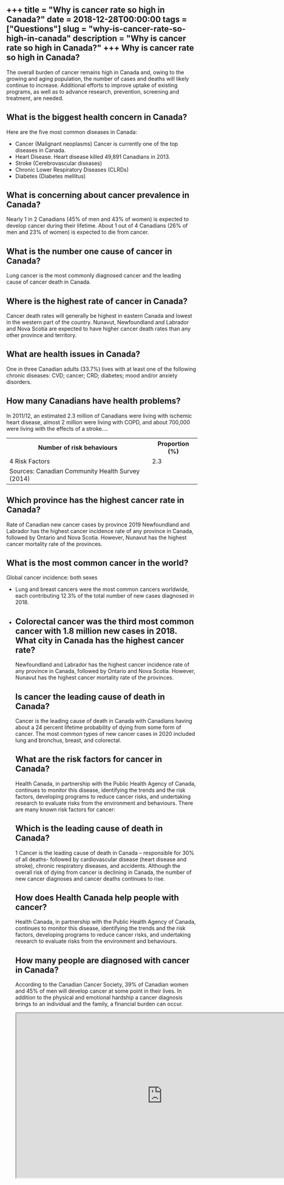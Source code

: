 +++
title = "Why is cancer rate so high in Canada?"
date = 2018-12-28T00:00:00
tags = ["Questions"]
slug = "why-is-cancer-rate-so-high-in-canada"
description = "Why is cancer rate so high in Canada?"
+++
Why is cancer rate so high in Canada?
-------------------------------------

The overall burden of cancer remains high in Canada and, owing to the growing and aging population, the number of cases and deaths will likely continue to increase. Additional efforts to improve uptake of existing programs, as well as to advance research, prevention, screening and treatment, are needed.

What is the biggest health concern in Canada?
---------------------------------------------

Here are the five most common diseases in Canada:

- Cancer (Malignant neoplasms) Cancer is currently one of the top diseases in Canada.
- Heart Disease. Heart disease killed 49,891 Canadians in 2013.
- Stroke (Cerebrovascular diseases)
- Chronic Lower Respiratory Diseases (CLRDs)
- Diabetes (Diabetes mellitus)

What is concerning about cancer prevalence in Canada?
-----------------------------------------------------

Nearly 1 in 2 Canadians (45% of men and 43% of women) is expected to develop cancer during their lifetime. About 1 out of 4 Canadians (26% of men and 23% of women) is expected to die from cancer.

What is the number one cause of cancer in Canada?
-------------------------------------------------

Lung cancer is the most commonly diagnosed cancer and the leading cause of cancer death in Canada.

Where is the highest rate of cancer in Canada?
----------------------------------------------

Cancer death rates will generally be highest in eastern Canada and lowest in the western part of the country. Nunavut, Newfoundland and Labrador and Nova Scotia are expected to have higher cancer death rates than any other province and territory.

What are health issues in Canada?
---------------------------------

One in three Canadian adults (33.7%) lives with at least one of the following chronic diseases: CVD; cancer; CRD; diabetes; mood and/or anxiety disorders.

How many Canadians have health problems?
----------------------------------------

In 2011/12, an estimated 2.3 million of Canadians were living with ischemic heart disease, almost 2 million were living with COPD, and about 700,000 were living with the effects of a stroke….

<table><tr><th>Number of risk behaviours</th><th>Proportion (%)</th></tr><tr><td>4 Risk Factors</td><td>2.3</td></tr><tr><td>Sources: Canadian Community Health Survey (2014)</td></tr></table>

Which province has the highest cancer rate in Canada?
-----------------------------------------------------

Rate of Canadian new cancer cases by province 2019 Newfoundland and Labrador has the highest cancer incidence rate of any province in Canada, followed by Ontario and Nova Scotia. However, Nunavut has the highest cancer mortality rate of the provinces.

What is the most common cancer in the world?
--------------------------------------------

Global cancer incidence: both sexes

- Lung and breast cancers were the most common cancers worldwide, each contributing 12.3% of the total number of new cases diagnosed in 2018.
- Colorectal cancer was the third most common cancer with 1.8 million new cases in 2018. What city in Canada has the highest cancer rate?
    ------------------------------------------------
    
    Newfoundland and Labrador has the highest cancer incidence rate of any province in Canada, followed by Ontario and Nova Scotia. However, Nunavut has the highest cancer mortality rate of the provinces.
    
    Is cancer the leading cause of death in Canada?
    -----------------------------------------------
    
    Cancer is the leading cause of death in Canada with Canadians having about a 24 percent lifetime probability of dying from some form of cancer. The most common types of new cancer cases in 2020 included lung and bronchus, breast, and colorectal.
    
    What are the risk factors for cancer in Canada?
    -----------------------------------------------
    
    Health Canada, in partnership with the Public Health Agency of Canada, continues to monitor this disease, identifying the trends and the risk factors, developing programs to reduce cancer risks, and undertaking research to evaluate risks from the environment and behaviours. There are many known risk factors for cancer:
    
    Which is the leading cause of death in Canada?
    ----------------------------------------------
    
    1 Cancer is the leading cause of death in Canada – responsible for 30% of all deaths- followed by cardiovascular disease (heart disease and stroke), chronic respiratory diseases, and accidents. Although the overall risk of dying from cancer is declining in Canada, the number of new cancer diagnoses and cancer deaths continues to rise.
    
    How does Health Canada help people with cancer?
    -----------------------------------------------
    
    Health Canada, in partnership with the Public Health Agency of Canada, continues to monitor this disease, identifying the trends and the risk factors, developing programs to reduce cancer risks, and undertaking research to evaluate risks from the environment and behaviours.
    
    How many people are diagnosed with cancer in Canada?
    ----------------------------------------------------
    
    According to the Canadian Cancer Society, 39% of Canadian women and 45% of men will develop cancer at some point in their lives. In addition to the physical and emotional hardship a cancer diagnosis brings to an individual and the family, a financial burden can occur.
    
    <iframe allow="accelerometer; autoplay; clipboard-write; encrypted-media; gyroscope; picture-in-picture" allowfullscreen="" class="__youtube_prefs__  epyt-is-override  no-lazyload" data-no-lazy="1" data-origheight="433" data-origwidth="770" data-skipgform_ajax_framebjll="" height="433" id="_ytid_13998" loading="lazy" src="https://www.youtube.com/embed/ZDrgu4w4pp8?enablejsapi=1&autoplay=0&cc_load_policy=0&cc_lang_pref=&iv_load_policy=1&loop=0&modestbranding=0&rel=1&fs=1&playsinline=0&autohide=2&theme=dark&color=red&controls=1&" title="YouTube player" width="770"></iframe>